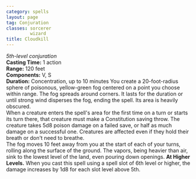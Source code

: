 ```yaml
---
category: spells
layout: page
tag: Conjuration
classes: sorcerer
         wizard
title: Cloudkill 
---
```

_5th-level conjuration_  
**Casting Time:** 1 action    
**Range:** 120 feet    
**Components:** V, S   
**Duration:** Concentration, up to 10 minutes 
You create a 20-foot-radius sphere of poisonous, yellow-green fog centered on a point you choose within range. The fog spreads around corners. It lasts for the duration or until strong wind disperses the fog, ending the spell. Its area is heavily obscured.    
When a creature enters the spell's area for the first time on a turn or starts its turn there, that creature must make a Constitution saving throw. The creature takes 5d8 poison damage on a failed save, or half as much damage on a successful one. Creatures are affected even if they hold their breath or don't need to breathe.    
The fog moves 10 feet away from you at the start of each of your turns, rolling along the surface of the ground. The vapors, being heavier than air, sink to the lowest level of the land, even pouring down openings. 
**At Higher Levels.** When you cast this spell using a spell slot of 6th level or higher, the damage increases by 1d8 for each slot level above 5th. 